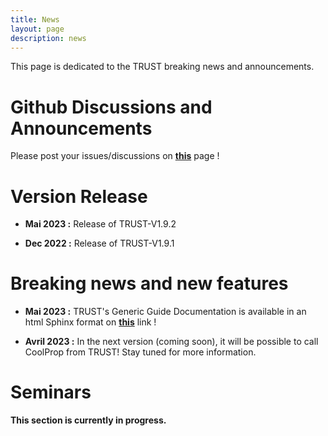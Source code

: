 ```yaml
---
title: News
layout: page
description: news
---
```


This page is dedicated to the TRUST breaking news and announcements. 

# Github Discussions and Announcements

Please post your issues/discussions on **[this](https://github.com/cea-trust-platform/trust-code/discussions)** page !

# Version Release

- **Mai 2023 :** Release of TRUST-V1.9.2

- **Dec 2022 :** Release of TRUST-V1.9.1

# Breaking news and new features 

- **Mai 2023 :** TRUST's Generic Guide Documentation is available in an html Sphinx format on **[this](https://cea-trust-platform.github.io/trust-documentation.github.io)** link !

- **Avril 2023 :** In the next version (coming soon), it will be possible to call CoolProp from TRUST! Stay tuned for more information.

# Seminars

**This section is currently in progress.**
